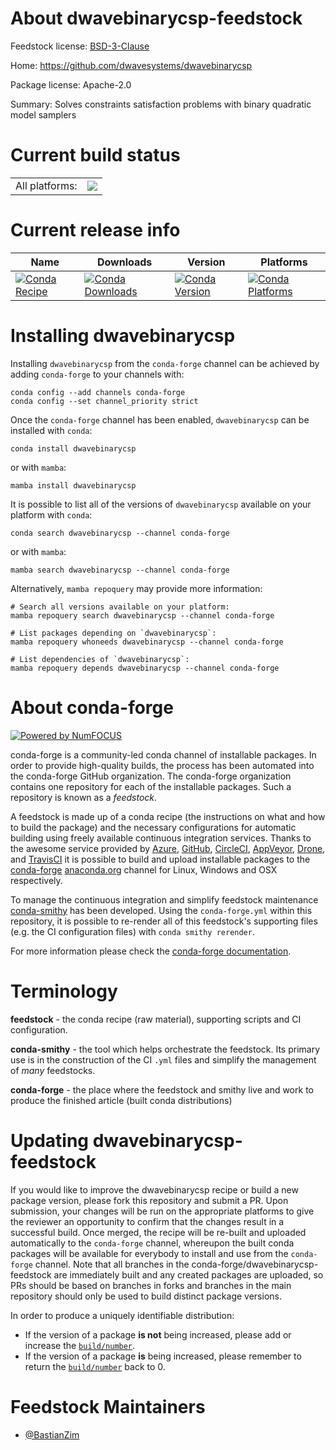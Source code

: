 About dwavebinarycsp-feedstock
==============================

Feedstock license: [BSD-3-Clause](https://github.com/conda-forge/dwavebinarycsp-feedstock/blob/main/LICENSE.txt)

Home: https://github.com/dwavesystems/dwavebinarycsp

Package license: Apache-2.0

Summary: Solves constraints satisfaction problems with binary quadratic model samplers

Current build status
====================


<table><tr><td>All platforms:</td>
    <td>
      <a href="https://dev.azure.com/conda-forge/feedstock-builds/_build/latest?definitionId=15713&branchName=main">
        <img src="https://dev.azure.com/conda-forge/feedstock-builds/_apis/build/status/dwavebinarycsp-feedstock?branchName=main">
      </a>
    </td>
  </tr>
</table>

Current release info
====================

| Name | Downloads | Version | Platforms |
| --- | --- | --- | --- |
| [![Conda Recipe](https://img.shields.io/badge/recipe-dwavebinarycsp-green.svg)](https://anaconda.org/conda-forge/dwavebinarycsp) | [![Conda Downloads](https://img.shields.io/conda/dn/conda-forge/dwavebinarycsp.svg)](https://anaconda.org/conda-forge/dwavebinarycsp) | [![Conda Version](https://img.shields.io/conda/vn/conda-forge/dwavebinarycsp.svg)](https://anaconda.org/conda-forge/dwavebinarycsp) | [![Conda Platforms](https://img.shields.io/conda/pn/conda-forge/dwavebinarycsp.svg)](https://anaconda.org/conda-forge/dwavebinarycsp) |

Installing dwavebinarycsp
=========================

Installing `dwavebinarycsp` from the `conda-forge` channel can be achieved by adding `conda-forge` to your channels with:

```
conda config --add channels conda-forge
conda config --set channel_priority strict
```

Once the `conda-forge` channel has been enabled, `dwavebinarycsp` can be installed with `conda`:

```
conda install dwavebinarycsp
```

or with `mamba`:

```
mamba install dwavebinarycsp
```

It is possible to list all of the versions of `dwavebinarycsp` available on your platform with `conda`:

```
conda search dwavebinarycsp --channel conda-forge
```

or with `mamba`:

```
mamba search dwavebinarycsp --channel conda-forge
```

Alternatively, `mamba repoquery` may provide more information:

```
# Search all versions available on your platform:
mamba repoquery search dwavebinarycsp --channel conda-forge

# List packages depending on `dwavebinarycsp`:
mamba repoquery whoneeds dwavebinarycsp --channel conda-forge

# List dependencies of `dwavebinarycsp`:
mamba repoquery depends dwavebinarycsp --channel conda-forge
```


About conda-forge
=================

[![Powered by
NumFOCUS](https://img.shields.io/badge/powered%20by-NumFOCUS-orange.svg?style=flat&colorA=E1523D&colorB=007D8A)](https://numfocus.org)

conda-forge is a community-led conda channel of installable packages.
In order to provide high-quality builds, the process has been automated into the
conda-forge GitHub organization. The conda-forge organization contains one repository
for each of the installable packages. Such a repository is known as a *feedstock*.

A feedstock is made up of a conda recipe (the instructions on what and how to build
the package) and the necessary configurations for automatic building using freely
available continuous integration services. Thanks to the awesome service provided by
[Azure](https://azure.microsoft.com/en-us/services/devops/), [GitHub](https://github.com/),
[CircleCI](https://circleci.com/), [AppVeyor](https://www.appveyor.com/),
[Drone](https://cloud.drone.io/welcome), and [TravisCI](https://travis-ci.com/)
it is possible to build and upload installable packages to the
[conda-forge](https://anaconda.org/conda-forge) [anaconda.org](https://anaconda.org/)
channel for Linux, Windows and OSX respectively.

To manage the continuous integration and simplify feedstock maintenance
[conda-smithy](https://github.com/conda-forge/conda-smithy) has been developed.
Using the ``conda-forge.yml`` within this repository, it is possible to re-render all of
this feedstock's supporting files (e.g. the CI configuration files) with ``conda smithy rerender``.

For more information please check the [conda-forge documentation](https://conda-forge.org/docs/).

Terminology
===========

**feedstock** - the conda recipe (raw material), supporting scripts and CI configuration.

**conda-smithy** - the tool which helps orchestrate the feedstock.
                   Its primary use is in the construction of the CI ``.yml`` files
                   and simplify the management of *many* feedstocks.

**conda-forge** - the place where the feedstock and smithy live and work to
                  produce the finished article (built conda distributions)


Updating dwavebinarycsp-feedstock
=================================

If you would like to improve the dwavebinarycsp recipe or build a new
package version, please fork this repository and submit a PR. Upon submission,
your changes will be run on the appropriate platforms to give the reviewer an
opportunity to confirm that the changes result in a successful build. Once
merged, the recipe will be re-built and uploaded automatically to the
`conda-forge` channel, whereupon the built conda packages will be available for
everybody to install and use from the `conda-forge` channel.
Note that all branches in the conda-forge/dwavebinarycsp-feedstock are
immediately built and any created packages are uploaded, so PRs should be based
on branches in forks and branches in the main repository should only be used to
build distinct package versions.

In order to produce a uniquely identifiable distribution:
 * If the version of a package **is not** being increased, please add or increase
   the [``build/number``](https://docs.conda.io/projects/conda-build/en/latest/resources/define-metadata.html#build-number-and-string).
 * If the version of a package **is** being increased, please remember to return
   the [``build/number``](https://docs.conda.io/projects/conda-build/en/latest/resources/define-metadata.html#build-number-and-string)
   back to 0.

Feedstock Maintainers
=====================

* [@BastianZim](https://github.com/BastianZim/)

